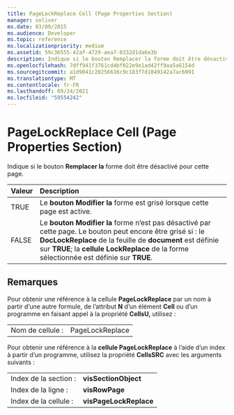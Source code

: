 ```yaml
---
title: PageLockReplace Cell (Page Properties Section)
manager: soliver
ms.date: 03/09/2015
ms.audience: Developer
ms.topic: reference
ms.localizationpriority: medium
ms.assetid: 59c36555-42af-4729-aea7-0332d1da6e3b
description: Indique si le bouton Remplacer la forme doit être désactivé pour cette page.
ms.openlocfilehash: 7dff941f3761cd4bf022e9e1ad42ff9aa5a6154d
ms.sourcegitcommit: a1d9041c20256616c9c183f7d1049142a7ac6991
ms.translationtype: MT
ms.contentlocale: fr-FR
ms.lasthandoff: 09/24/2021
ms.locfileid: "59554242"
---
```

# <a name="pagelockreplace-cell-page-properties-section"></a>PageLockReplace Cell (Page Properties Section)

Indique si le bouton **Remplacer la** forme doit être désactivé pour cette page. 
  
|**Valeur**|**Description**|
|:-----|:-----|
|TRUE  <br/> |Le **bouton Modifier la** forme est grisé lorsque cette page est active.  <br/> |
|FALSE  <br/> |Le **bouton Modifier la** forme n’est pas désactivé par cette page. Le bouton peut encore être grisé si : le **DocLockReplace** de la feuille de **document** est définie sur **TRUE**; la **cellule LockReplace** de la forme sélectionnée est définie sur **TRUE**.  <br/> |
   
## <a name="remarks"></a>Remarques

Pour obtenir une référence à la cellule **PageLockReplace** par un nom à partir d’une autre formule, de l’attribut **N** d’un élément **Cell** ou d’un programme en faisant appel à la propriété **CellsU,** utilisez : 
  
|||
|:-----|:-----|
| Nom de cellule :  <br/> | PageLockReplace  <br/> |
   
Pour obtenir une référence à la **cellule PageLockReplace** à l’aide d’un index à partir d’un programme, utilisez la propriété **CellsSRC** avec les arguments suivants : 
  
|||
|:-----|:-----|
| Index de la section :  <br/> |**visSectionObject** <br/> |
| Index de la ligne :  <br/> |**visRowPage** <br/> |
| Index de la cellule :  <br/> |**visPageLockReplace** <br/> |
   

